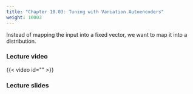 ```yaml
---
title: "Chapter 10.03: Tuning with Variation Autoencoders"
weight: 10003
---
```

Instead of mapping the input into a fixed vector, we want to map it into a
distribution.

<!--more-->

### Lecture video

{{< video id="" >}}

### Lecture slides


